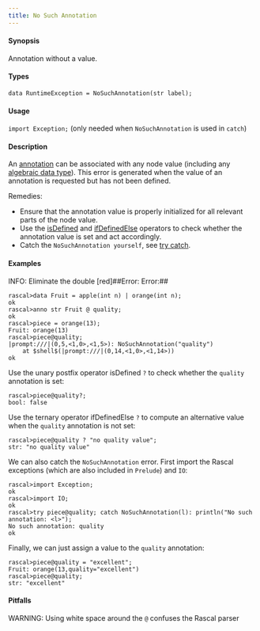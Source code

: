 ```yaml
---
title: No Such Annotation
---
```


#### Synopsis

Annotation without a value.

#### Types

`data RuntimeException = NoSuchAnnotation(str label);`
       
#### Usage

`import Exception;` (only needed when `NoSuchAnnotation` is used in `catch`)


#### Description

An [annotation](../../../../../Rascal/Declarations/Annotation/index.md) can be associated with any node value
(including any [algebraic data type](../../../../../Rascal/Declarations/AlgebraicDataType/index.md)).
This error is generated when the value of an annotation is requested but has not been defined.

Remedies:

*  Ensure that the annotation value is properly initialized for all relevant parts of the node value. 
*  Use the 
   [isDefined](../../../../../Rascal/Expressions/Values/Boolean/IsDefined/index.md) and 
   [ifDefinedElse](../../../../../Rascal/Expressions/Values/Boolean/IfDefinedElse/index.md) operators to check whether the annotation value 
   is set and act accordingly.
*  Catch the `NoSuchAnnotation yourself`, see [try catch](../../../../../Rascal/Statements/TryCatch/index.md).

#### Examples

INFO: Eliminate the double [red]##Error: Error:##


```rascal-shell ,error
rascal>data Fruit = apple(int n) | orange(int n);
ok
rascal>anno str Fruit @ quality;
ok
rascal>piece = orange(13);
Fruit: orange(13)
rascal>piece@quality;
|prompt:///|(0,5,<1,0>,<1,5>): NoSuchAnnotation("quality")
	at $shell$(|prompt:///|(0,14,<1,0>,<1,14>))
ok
```
Use the unary postfix operator isDefined `?` to check whether the `quality` annotation is set:

```rascal-shell ,continue,error
rascal>piece@quality?;
bool: false
```
Use the ternary operator ifDefinedElse `?` to compute an alternative value when the `quality` annotation is not set:

```rascal-shell ,continue,error
rascal>piece@quality ? "no quality value";
str: "no quality value"
```
We can also catch the `NoSuchAnnotation` error. First import the Rascal exceptions (which are also included in `Prelude`)
and `IO`:

```rascal-shell ,continue,error
rascal>import Exception;
ok
rascal>import IO;
ok
rascal>try piece@quality; catch NoSuchAnnotation(l): println("No such annotation: <l>");
No such annotation: quality
ok
```
Finally, we can just assign a value to the `quality` annotation:

```rascal-shell ,continue,error
rascal>piece@quality = "excellent";
Fruit: orange(13,quality="excellent")
rascal>piece@quality;
str: "excellent"
```

#### Pitfalls

WARNING: Using white space around the `@` confuses the Rascal parser


